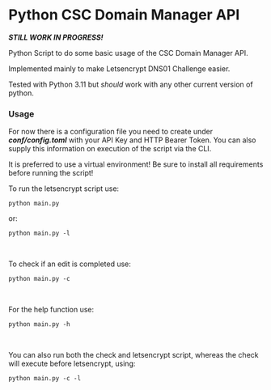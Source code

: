 # Python CSC Domain Manager API

***STILL WORK IN PROGRESS!***

Python Script to do some basic usage of the CSC Domain Manager API.

Implemented mainly to make Letsencrypt DNS01 Challenge easier.

Tested with Python 3.11 but *should* work with any other current version of python.

### Usage
For now there is a configuration file you need to create under ***conf/config.toml*** with your API Key and HTTP Bearer
Token.
You can also supply this information on execution of the script via the CLI.

It is preferred to use a virtual environment!
Be sure to install all requirements before running the script!


To run the letsencrypt script use:
```
python main.py
```
or:
```
python main.py -l
```
<br>

To check if an edit is completed use: 

```
python main.py -c
```
<br>

For the help function use: 

```
python main.py -h
```
<br>

You can also run both the check and letsencrypt script, whereas the check will execute before letsencrypt, using: 

```
python main.py -c -l
```
